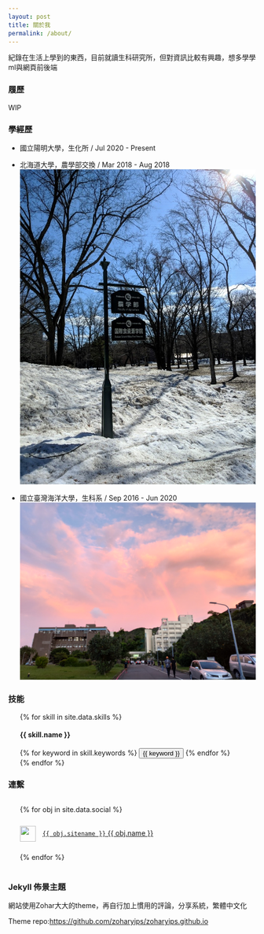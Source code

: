 ```yaml
---
layout: post
title: 關於我
permalink: /about/
---
```


紀錄在生活上學到的東西，目前就讀生科研究所，但對資訊比較有興趣，想多學學ml與網頁前後端

### 履歷
WIP

### 學經歷

* 國立陽明大學，生化所 / Jul 2020 - Present
  
* 北海道大學，農學部交換 / Mar 2018 - Aug 2018
 <br><img src="/attachments/about/hokudai.jpg" alt="hokudai" class="about-img" />
* 國立臺灣海洋大學，生科系 / Sep 2016 - Jun 2020
 <br><img src="/attachments/about/ntou.jpg" alt="ntou" class="about-img" />
### 技能

<!-- ### 技能樹 -->

<div>
<ul style="list-style-type: none;">
    {% for skill in site.data.skills %}
      <li>
        <h4>{{ skill.name }}</h4>
        <div class="btn-inline">
          {% for keyword in skill.keywords %}
            <button class="btn btn-outline" type="button">{{ keyword }}</button>
          {% endfor %}
        </div>
      </li>
    {% endfor %}
 </ul>
</div>

### 連繫

<div>
  <ul style="line-height: 3rem;list-style-type: none;">
    {% for obj in site.data.social %}
    <li>
      <img width="32" height="32" style="margin-right:0.375rem;vertical-align: middle;" src="{{ obj.svg }}"/>&nbsp;
      <a href="{{ obj.url }}" title="{{ obj.title }}" style="white-space:pre"><code>{{ obj.sitename }}</code> {{ obj.name }}</a>
    </li>
    {% endfor %}
  </ul>
</div>

### Jekyll 佈景主題

網站使用Zohar大大的theme，再自行加上慣用的評論，分享系統，繁體中文化

Theme repo:<https://github.com/zoharyips/zoharyips.github.io>



